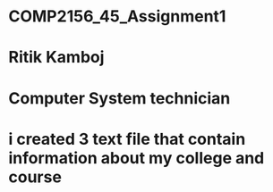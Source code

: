 # COMP2156_45_Assignment1
# Ritik Kamboj
# Computer System technician
# i created 3 text file that contain information about my college and course

